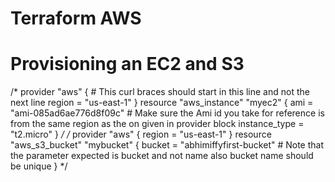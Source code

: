 # Terraform AWS
# Provisioning an EC2 and S3
/*
provider "aws" {     # This curl braces should start in this line and not the next line
region = "us-east-1"
}
resource "aws_instance" "myec2" {
ami = "ami-085ad6ae776d8f09c"    # Make sure the Ami id you take for reference is from the same region as the on given in provider block
instance_type = "t2.micro"
}
*/
/* provider "aws" {
  region = "us-east-1"
}
resource "aws_s3_bucket" "mybucket" {
  bucket = "abhimiffyfirst-bucket"    # Note that the parameter expected is bucket and not name also bucket name should be unique
} */

